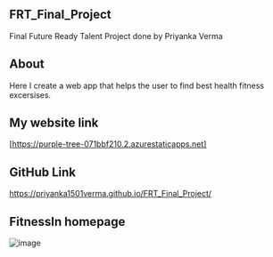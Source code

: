## FRT_Final_Project
Final Future Ready Talent Project done by Priyanka Verma
## About
Here I create a web app that helps the user to find best health fitness excersises.
## My website link 
[https://purple-tree-071bbf210.2.azurestaticapps.net]
## GitHub Link
https://priyanka1501verma.github.io/FRT_Final_Project/

## FitnessIn homepage
![image](https://user-images.githubusercontent.com/110970350/196679947-e42b689f-22d0-4fa2-b1f4-f85ca0244209.png)
